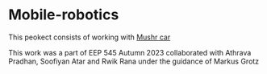 # Mobile-robotics

This peokect consists of working with [Mushr car](https://mushr.io/)

This work was a part of EEP 545 Autumn 2023 collaborated with Athrava Pradhan, Soofiyan Atar and Rwik Rana under the guidance of Markus Grotz
